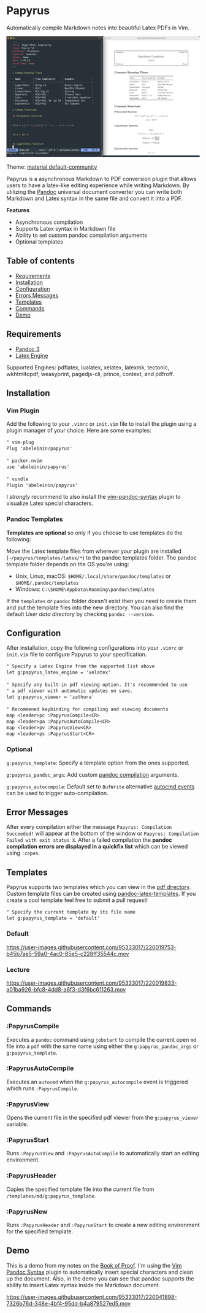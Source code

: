 # Papyrus

Automatically compile Markdown notes into beautiful Latex PDFs in Vim.

![Screenshot example of Papyrus](https://github.com/abeleinin/papyrus/blob/main/examples/example.png?raw=true)

Theme: [material default-community](https://github.com/kaicataldo/material.vim)

Papyrus is a asynchronous Markdown to PDF conversion plugin that allows users to have a latex-like editing experience while writing Markdown. By utilizing the [Pandoc](https://pandoc.org/) universal document converter you can write both Markdown and Latex syntax in the same file and convert it into a PDF.

**Features**

- Asynchronous compilation
- Supports Latex syntax in Markdown file
- Ability to set custom pandoc compilation arguments
- Optional templates

## Table of contents

- [Requirements](#requirements)
- [Installation](#installation)
- [Configuration](#configuration)
- [Errors Messages](#error-messages)
- [Templates](#templates)
- [Commands](#commands)
- [Demo](#demo)

## Requirements

- [Pandoc 3](https://pandoc.org/installing.html)
- [Latex Engine](https://pandoc.org/MANUAL.html#option--pdf-engine)

Supported Engines: pdflatex, lualatex, xelatex, latexmk, tectonic, wkhtmltopdf, weasyprint, pagedjs-cli, prince, context, and pdfroff.

## Installation

### Vim Plugin

Add the following to your `.vimrc` or `init.vim` file to install the plugin using a plugin manager of your choice. Here are some examples:

```vim
" vim-plug
Plug 'abeleinin/papyrus'

" packer.nvim
use 'abeleinin/papyrus'

" vundle
Plugin 'abeleinin/papyrus'
```

I *strongly* recommend to also install the [vim-pandoc-syntax](https://github.com/vim-pandoc/vim-pandoc-syntax) plugin to visualize Latex special characters.

### Pandoc Templates

**Templates are optional** so only if you choose to use templates do the following:

Move the Latex template files from wherever your plugin are installed (`~/papyrus/templates/latex/*`) to the pandoc templates folder. The pandoc template folder depends on the OS you're using:

- Unix, Linux, macOS: `$HOME/.local/share/pandoc/templates` or `$HOME/.pandoc/templates`
- Windows: `C:\$HOME\AppData\Roaming\pandoc\templates`

If the `templates` or `pandoc` folder doesn't exist then you need to create them and put the template files into the new directory. You can also find the default *User data directory* by checking `pandoc --version`.

## Configuration

After installation, copy the following configurations into your `.vimrc` or `init.vim` file to configure Papyrus to your specification.

```vim
" Specify a Latex Engine from the supported list above
let g:papyrus_latex_engine = 'xelatex'

" Specify any built-in pdf viewing option. It's recommended to use 
" a pdf viewer with automatic updates on save.
let g:papyrus_viewer = 'zathura'

" Recommened keybinding for compiling and viewing documents
map <leader>pc :PapyrusCompile<CR>
map <leader>pa :PapyrusAutoCompile<CR>
map <leader>pv :PapyrusView<CR>
map <leader>ps :PapyrusStart<CR>
```

### Optional

`g:papyrus_template`: Specify a template option from the ones supported.

`g:papyrus_pandoc_args`: Add custom [pandoc compilation](https://pandoc.org/MANUAL.html#general-writer-options) arguments.

`g:papyrus_autocompile`: Default set to `BufWrite` alternative [autocmd events](https://neovim.io/doc/user/autocmd.html#autocmd-events) can be used to trigger auto-compilation.

## Error Messages

After every compilation either the message `Papyrus: Compilation Succeeded!` will appear at the bottom of the window or `Papyrus: Compilation Failed with exit status X`. After a failed compilation the **pandoc compilation errors are displayed in a quickfix list** which can be viewed using `:copen`.


## Templates

Papyrus supports two templates which you can view in the [pdf directory](https://github.com/abeleinin/papyrus/tree/main/templates/pdf). Custom template files can be created using [pandoc-latex-templates](https://github.com/Wandmalfarbe/pandoc-latex-template). If you create a cool template feel free to submit a pull request!

```vim
" Specify the current template by its file name 
let g:papyrus_template = 'default'
```
 
### Default

https://user-images.githubusercontent.com/95333017/220019753-b45b7ae5-59a0-4ac0-85e5-c228ff35544c.mov


### Lecture 

https://user-images.githubusercontent.com/95333017/220019833-a01ba926-bfc8-4dd8-a6f3-d3f6bc611263.mov


## Commands

### :PapyrusCompile

Executes a `pandoc` command using `jobstart` to compile the current open `md` file into a `pdf` with the same name using either the `g:papyrus_pandoc_args` or `g:papyrus_template`.

### :PapyrusAutoCompile

Executes an `autocmd` when the `g:papyrus_autocompile` event is triggered which runs `:PapyrusCompile`.

### :PapyrusView 

Opens the current file in the specified pdf viewer from the `g:papyrus_viewer` variable.

### :PapyrusStart

Runs `:PapyrusView` and `:PapyrusAutoCompile` to automatically start an editing environment.

### :PapyrusHeader

Copies the specified template file into the current file from `/templates/md/g:papyrus_template`.

### :PapyrusNew

Runs `:PapyrusHeader` and `:PapyrusStart` to create a new editing environment for the specified template.


## Demo

This is a demo from my notes on the [Book of Proof](https://www.people.vcu.edu/~rhammack/BookOfProof/Main.pdf). I'm using the [Vim Pandoc Syntax](https://github.com/vim-pandoc/vim-pandoc-syntax) plugin to automatically insert special characters and clean up the document. Also, in the demo you can see that pandoc supports the ability to insert Latex syntax inside the Markdown document.

https://user-images.githubusercontent.com/95333017/220041898-7326b76d-348e-4bf4-95dd-b4a879527ed5.mov


